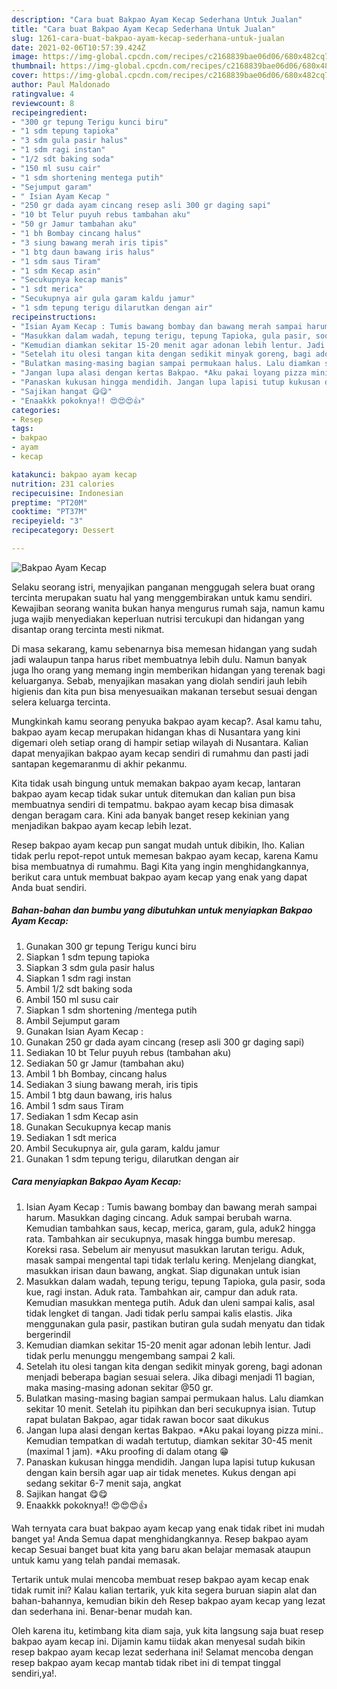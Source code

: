 ```yaml
---
description: "Cara buat Bakpao Ayam Kecap Sederhana Untuk Jualan"
title: "Cara buat Bakpao Ayam Kecap Sederhana Untuk Jualan"
slug: 1261-cara-buat-bakpao-ayam-kecap-sederhana-untuk-jualan
date: 2021-02-06T10:57:39.424Z
image: https://img-global.cpcdn.com/recipes/c2168839bae06d06/680x482cq70/bakpao-ayam-kecap-foto-resep-utama.jpg
thumbnail: https://img-global.cpcdn.com/recipes/c2168839bae06d06/680x482cq70/bakpao-ayam-kecap-foto-resep-utama.jpg
cover: https://img-global.cpcdn.com/recipes/c2168839bae06d06/680x482cq70/bakpao-ayam-kecap-foto-resep-utama.jpg
author: Paul Maldonado
ratingvalue: 4
reviewcount: 8
recipeingredient:
- "300 gr tepung Terigu kunci biru"
- "1 sdm tepung tapioka"
- "3 sdm gula pasir halus"
- "1 sdm ragi instan"
- "1/2 sdt baking soda"
- "150 ml susu cair"
- "1 sdm shortening mentega putih"
- "Sejumput garam"
- " Isian Ayam Kecap "
- "250 gr dada ayam cincang resep asli 300 gr daging sapi"
- "10 bt Telur puyuh rebus tambahan aku"
- "50 gr Jamur tambahan aku"
- "1 bh Bombay cincang halus"
- "3 siung bawang merah iris tipis"
- "1 btg daun bawang iris halus"
- "1 sdm saus Tiram"
- "1 sdm Kecap asin"
- "Secukupnya kecap manis"
- "1 sdt merica"
- "Secukupnya air gula garam kaldu jamur"
- "1 sdm tepung terigu dilarutkan dengan air"
recipeinstructions:
- "Isian Ayam Kecap : Tumis bawang bombay dan bawang merah sampai harum. Masukkan daging cincang. Aduk sampai berubah warna. Kemudian tambahkan saus, kecap, merica, garam, gula, aduk2 hingga rata. Tambahkan air secukupnya, masak hingga bumbu meresap. Koreksi rasa. Sebelum air menyusut masukkan larutan terigu. Aduk, masak sampai mengental tapi tidak terlalu kering. Menjelang diangkat, masukkan irisan daun bawang, angkat. Siap digunakan untuk isian"
- "Masukkan dalam wadah, tepung terigu, tepung Tapioka, gula pasir, soda kue, ragi instan. Aduk rata. Tambahkan air, campur dan aduk rata. Kemudian masukkan mentega putih. Aduk dan uleni sampai kalis, asal tidak lengket di tangan. Jadi tidak perlu sampai kalis elastis. Jika menggunakan gula pasir, pastikan butiran gula sudah menyatu dan tidak bergerindil"
- "Kemudian diamkan sekitar 15-20 menit agar adonan lebih lentur. Jadi tidak perlu menunggu mengembang sampai 2 kali."
- "Setelah itu olesi tangan kita dengan sedikit minyak goreng, bagi adonan menjadi beberapa bagian sesuai selera. Jika dibagi menjadi 11 bagian, maka masing-masing adonan sekitar @50 gr."
- "Bulatkan masing-masing bagian sampai permukaan halus. Lalu diamkan sekitar 10 menit. Setelah itu pipihkan dan beri secukupnya isian. Tutup rapat bulatan Bakpao, agar tidak rawan bocor saat dikukus"
- "Jangan lupa alasi dengan kertas Bakpao. *Aku pakai loyang pizza mini.. Kemudian tempatkan di wadah tertutup, diamkan sekitar 30-45 menit (maximal 1 jam). *Aku proofing di dalam otang 😁"
- "Panaskan kukusan hingga mendidih. Jangan lupa lapisi tutup kukusan dengan kain bersih agar uap air tidak menetes. Kukus dengan api sedang sekitar 6-7 menit saja, angkat"
- "Sajikan hangat 😋😋"
- "Enaakkk pokoknya!! 😍😍😍👍"
categories:
- Resep
tags:
- bakpao
- ayam
- kecap

katakunci: bakpao ayam kecap 
nutrition: 231 calories
recipecuisine: Indonesian
preptime: "PT20M"
cooktime: "PT37M"
recipeyield: "3"
recipecategory: Dessert

---
```



![Bakpao Ayam Kecap](https://img-global.cpcdn.com/recipes/c2168839bae06d06/680x482cq70/bakpao-ayam-kecap-foto-resep-utama.jpg)

Selaku seorang istri, menyajikan panganan menggugah selera buat orang tercinta merupakan suatu hal yang menggembirakan untuk kamu sendiri. Kewajiban seorang  wanita bukan hanya mengurus rumah saja, namun kamu juga wajib menyediakan keperluan nutrisi tercukupi dan hidangan yang disantap orang tercinta mesti nikmat.

Di masa  sekarang, kamu sebenarnya bisa memesan hidangan yang sudah jadi walaupun tanpa harus ribet membuatnya lebih dulu. Namun banyak juga lho orang yang memang ingin memberikan hidangan yang terenak bagi keluarganya. Sebab, menyajikan masakan yang diolah sendiri jauh lebih higienis dan kita pun bisa menyesuaikan makanan tersebut sesuai dengan selera keluarga tercinta. 



Mungkinkah kamu seorang penyuka bakpao ayam kecap?. Asal kamu tahu, bakpao ayam kecap merupakan hidangan khas di Nusantara yang kini digemari oleh setiap orang di hampir setiap wilayah di Nusantara. Kalian dapat menyajikan bakpao ayam kecap sendiri di rumahmu dan pasti jadi santapan kegemaranmu di akhir pekanmu.

Kita tidak usah bingung untuk memakan bakpao ayam kecap, lantaran bakpao ayam kecap tidak sukar untuk ditemukan dan kalian pun bisa membuatnya sendiri di tempatmu. bakpao ayam kecap bisa dimasak dengan beragam cara. Kini ada banyak banget resep kekinian yang menjadikan bakpao ayam kecap lebih lezat.

Resep bakpao ayam kecap pun sangat mudah untuk dibikin, lho. Kalian tidak perlu repot-repot untuk memesan bakpao ayam kecap, karena Kamu bisa membuatnya di rumahmu. Bagi Kita yang ingin menghidangkannya, berikut cara untuk membuat bakpao ayam kecap yang enak yang dapat Anda buat sendiri.

<!--inarticleads1-->

##### Bahan-bahan dan bumbu yang dibutuhkan untuk menyiapkan Bakpao Ayam Kecap:

1. Gunakan 300 gr tepung Terigu kunci biru
1. Siapkan 1 sdm tepung tapioka
1. Siapkan 3 sdm gula pasir halus
1. Siapkan 1 sdm ragi instan
1. Ambil 1/2 sdt baking soda
1. Ambil 150 ml susu cair
1. Siapkan 1 sdm shortening /mentega putih
1. Ambil Sejumput garam
1. Gunakan  Isian Ayam Kecap :
1. Gunakan 250 gr dada ayam cincang (resep asli 300 gr daging sapi)
1. Sediakan 10 bt Telur puyuh rebus (tambahan aku)
1. Sediakan 50 gr Jamur (tambahan aku)
1. Ambil 1 bh Bombay, cincang halus
1. Sediakan 3 siung bawang merah, iris tipis
1. Ambil 1 btg daun bawang, iris halus
1. Ambil 1 sdm saus Tiram
1. Sediakan 1 sdm Kecap asin
1. Gunakan Secukupnya kecap manis
1. Sediakan 1 sdt merica
1. Ambil Secukupnya air, gula garam, kaldu jamur
1. Gunakan 1 sdm tepung terigu, dilarutkan dengan air




<!--inarticleads2-->

##### Cara menyiapkan Bakpao Ayam Kecap:

1. Isian Ayam Kecap : Tumis bawang bombay dan bawang merah sampai harum. Masukkan daging cincang. Aduk sampai berubah warna. Kemudian tambahkan saus, kecap, merica, garam, gula, aduk2 hingga rata. Tambahkan air secukupnya, masak hingga bumbu meresap. Koreksi rasa. Sebelum air menyusut masukkan larutan terigu. Aduk, masak sampai mengental tapi tidak terlalu kering. Menjelang diangkat, masukkan irisan daun bawang, angkat. Siap digunakan untuk isian
1. Masukkan dalam wadah, tepung terigu, tepung Tapioka, gula pasir, soda kue, ragi instan. Aduk rata. Tambahkan air, campur dan aduk rata. Kemudian masukkan mentega putih. Aduk dan uleni sampai kalis, asal tidak lengket di tangan. Jadi tidak perlu sampai kalis elastis. Jika menggunakan gula pasir, pastikan butiran gula sudah menyatu dan tidak bergerindil
1. Kemudian diamkan sekitar 15-20 menit agar adonan lebih lentur. Jadi tidak perlu menunggu mengembang sampai 2 kali.
1. Setelah itu olesi tangan kita dengan sedikit minyak goreng, bagi adonan menjadi beberapa bagian sesuai selera. Jika dibagi menjadi 11 bagian, maka masing-masing adonan sekitar @50 gr.
1. Bulatkan masing-masing bagian sampai permukaan halus. Lalu diamkan sekitar 10 menit. Setelah itu pipihkan dan beri secukupnya isian. Tutup rapat bulatan Bakpao, agar tidak rawan bocor saat dikukus
1. Jangan lupa alasi dengan kertas Bakpao. *Aku pakai loyang pizza mini.. Kemudian tempatkan di wadah tertutup, diamkan sekitar 30-45 menit (maximal 1 jam). *Aku proofing di dalam otang 😁
1. Panaskan kukusan hingga mendidih. Jangan lupa lapisi tutup kukusan dengan kain bersih agar uap air tidak menetes. Kukus dengan api sedang sekitar 6-7 menit saja, angkat
1. Sajikan hangat 😋😋
1. Enaakkk pokoknya!! 😍😍😍👍




Wah ternyata cara buat bakpao ayam kecap yang enak tidak ribet ini mudah banget ya! Anda Semua dapat menghidangkannya. Resep bakpao ayam kecap Sesuai banget buat kita yang baru akan belajar memasak ataupun untuk kamu yang telah pandai memasak.

Tertarik untuk mulai mencoba membuat resep bakpao ayam kecap enak tidak rumit ini? Kalau kalian tertarik, yuk kita segera buruan siapin alat dan bahan-bahannya, kemudian bikin deh Resep bakpao ayam kecap yang lezat dan sederhana ini. Benar-benar mudah kan. 

Oleh karena itu, ketimbang kita diam saja, yuk kita langsung saja buat resep bakpao ayam kecap ini. Dijamin kamu tiidak akan menyesal sudah bikin resep bakpao ayam kecap lezat sederhana ini! Selamat mencoba dengan resep bakpao ayam kecap mantab tidak ribet ini di tempat tinggal sendiri,ya!.

